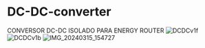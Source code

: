 # DC-DC-converter
CONVERSOR DC-DC ISOLADO PARA ENERGY ROUTER
![DCDCv1f](https://github.com/simaoafonso/DC-DC-converter/assets/87450814/5ae52b9a-4b03-4846-a245-dbaf680daf8c)
![DCDCv1b](https://github.com/simaoafonso/DC-DC-converter/assets/87450814/cb512a0c-525f-4cfe-83ec-b59d317ffbb8)
![IMG_20240315_154727](https://github.com/simaoafonso/DC-DC-converter/assets/87450814/48c13af5-11d3-4b4f-8e00-21ba2da1c705)
